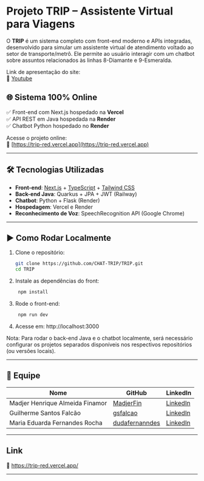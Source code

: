 # Projeto TRIP – Assistente Virtual para Viagens

O **TRIP** é um sistema completo com front-end moderno e APIs integradas, desenvolvido para simular um assistente virtual de atendimento voltado ao setor de transporte/metrô. Ele permite ao usuário interagir com um chatbot sobre assuntos relacionados às linhas 8-Diamante e 9-Esmeralda.

Link de apresentação do site:  
🔗 [Youtube](https://youtu.be/XbvhuECgFdQ?si=yPYDVBUU_JVx-Qz3)

## 🌐 Sistema 100% Online

✅ Front-end com Next.js hospedado na **Vercel**  
✅ API REST em Java hospedada na **Render**  
✅ Chatbot Python hospedado no **Render**

Acesse o projeto online:  
🔗 [https://trip-red.vercel.app](https://trip-red.vercel.app)

---

## 🛠️ Tecnologias Utilizadas

- **Front-end**: [Next.js](https://nextjs.org/) + [TypeScript](https://www.typescriptlang.org/) + [Tailwind CSS](https://tailwindcss.com/)
- **Back-end Java**: Quarkus + JPA + JWT (Railway)
- **Chatbot**: Python + Flask (Render)
- **Hospedagem**: Vercel e Render
- **Reconhecimento de Voz**: SpeechRecognition API (Google Chrome)

---

## ▶️ Como Rodar Localmente

1. Clone o repositório:

   ```bash
   git clone https://github.com/CHAT-TRIP/TRIP.git
   cd TRIP

2. Instale as dependências do front:

   ```bash
    npm install

3. Rode o front-end:
   ```bash
    npm run dev

4. Acesse em: http://localhost:3000

Nota: Para rodar o back-end Java e o chatbot localmente, será necessário configurar os projetos separados disponíveis nos respectivos repositórios (ou versões locais).

---

## 👥 Equipe

| Nome                                | GitHub                                           | LinkedIn                                                     |
|-------------------------------------|--------------------------------------------------|--------------------------------------------------------------|
| Madjer Henrique Almeida Finamor     | [MadjerFin](https://github.com/MadjerFin)        | [LinkedIn](https://www.linkedin.com/in/madjer-finamor-51196117b/) |
| Guilherme Santos Falcão             | [gsfalcao](https://github.com/gsfalcao)          | [LinkedIn](https://www.linkedin.com/in/guilherme-santos-falcão-a87012328/) |
| Maria Eduarda Fernandes Rocha       | [dudafernanndes](https://github.com/dudafernanndes) | [LinkedIn](https://www.linkedin.com/in/dudafernanndes/) |

---
## Link
🔗 https://trip-red.vercel.app/

---








